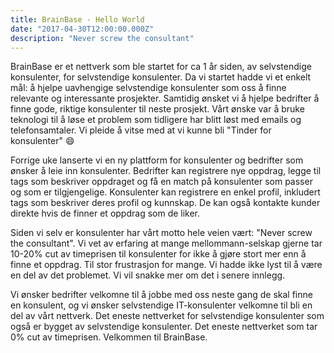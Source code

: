 ```yaml
---
title: BrainBase - Hello World
date: "2017-04-30T12:00:00.000Z"
description: "Never screw the consultant"
---
```


BrainBase er et nettverk som ble startet for ca 1 år siden, av selvstendige konsulenter, for selvstendige konsulenter. Da vi startet hadde vi et enkelt mål: å hjelpe uavhengige selvstendige konsulenter som oss å finne relevante og interessante prosjekter. Samtidig ønsket vi å hjelpe bedrifter å finne gode, riktige konsulenter til neste prosjekt. Vårt ønske var å bruke teknologi til å løse et problem som tidligere har blitt løst med emails og telefonsamtaler. Vi pleide å vitse med at vi kunne bli "Tinder for konsulenter" :smile:

Forrige uke lanserte vi en ny plattform for konsulenter og bedrifter som ønsker å leie inn konsulenter. Bedrifter kan registrere nye oppdrag, legge til tags som beskriver oppdraget og få en match på konsulenter som passer og som er tilgjengelige. Konsulenter kan registrere en enkel profil, inkludert tags som beskriver deres profil og kunnskap. De kan også kontakte kunder direkte hvis de finner et oppdrag som de liker.

Siden vi selv er konsulenter har vårt motto hele veien vært: "Never screw the consultant". Vi vet av erfaring at mange mellommann-selskap gjerne tar 10-20% cut av timeprisen til konsulenter for ikke å gjøre stort mer enn å finne et oppdrag. Til stor frustrasjon for mange. Vi hadde ikke lyst til å være en del av det problemet. Vi vil snakke mer om det i senere innlegg.

Vi ønsker bedrifter velkomne til å jobbe med oss neste gang de skal finne en konsulent, og vi ønsker selvstendige IT-konsulenter velkomne til bli en del av vårt nettverk. Det eneste nettverket for selvstendige konsulenter som også er bygget av selvstendige konsulenter. Det eneste nettverket som tar 0% cut av timeprisen. Velkommen til BrainBase.